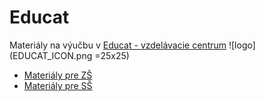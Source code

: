 # Educat
Materiály na výučbu v [Educat - vzdelávacie centrum](https://www.educat.sk/)
![logo](EDUCAT_ICON.png =25x25)

* [Materiály pre ZŠ](zš/README.md)
* [Materiály pre SŠ](sš/README.md)

